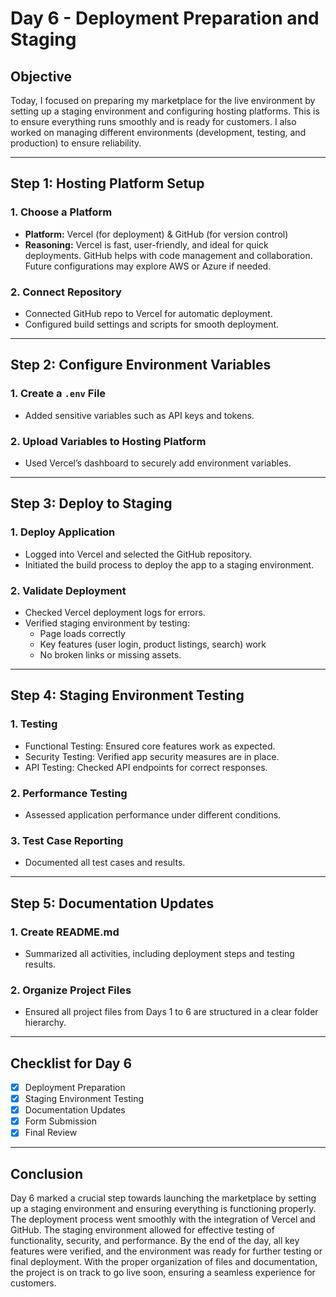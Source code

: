 # Day 6 - Deployment Preparation and Staging

## Objective
Today, I focused on preparing my marketplace for the live environment by setting up a staging environment and configuring hosting platforms. This is to ensure everything runs smoothly and is ready for customers. I also worked on managing different environments (development, testing, and production) to ensure reliability.

---

## Step 1: Hosting Platform Setup

### 1. Choose a Platform
- **Platform:** Vercel (for deployment) & GitHub (for version control)
- **Reasoning:** Vercel is fast, user-friendly, and ideal for quick deployments. GitHub helps with code management and collaboration. Future configurations may explore AWS or Azure if needed.

### 2. Connect Repository
- Connected GitHub repo to Vercel for automatic deployment.
- Configured build settings and scripts for smooth deployment.

---

## Step 2: Configure Environment Variables

### 1. Create a `.env` File
- Added sensitive variables such as API keys and tokens.

### 2. Upload Variables to Hosting Platform
- Used Vercel’s dashboard to securely add environment variables.

---

## Step 3: Deploy to Staging

### 1. Deploy Application
- Logged into Vercel and selected the GitHub repository.
- Initiated the build process to deploy the app to a staging environment.

### 2. Validate Deployment
- Checked Vercel deployment logs for errors.
- Verified staging environment by testing:
  - Page loads correctly
  - Key features (user login, product listings, search) work
  - No broken links or missing assets.

---

## Step 4: Staging Environment Testing

### 1. Testing
- Functional Testing: Ensured core features work as expected.
- Security Testing: Verified app security measures are in place.
- API Testing: Checked API endpoints for correct responses.

### 2. Performance Testing
- Assessed application performance under different conditions.

### 3. Test Case Reporting
- Documented all test cases and results.

---

## Step 5: Documentation Updates

### 1. Create README.md
- Summarized all activities, including deployment steps and testing results.

### 2. Organize Project Files
- Ensured all project files from Days 1 to 6 are structured in a clear folder hierarchy.

---

## Checklist for Day 6
- [x] Deployment Preparation
- [x] Staging Environment Testing
- [x] Documentation Updates
- [x] Form Submission
- [x] Final Review

---

## Conclusion

Day 6 marked a crucial step towards launching the marketplace by setting up a staging environment and ensuring everything is functioning properly. The deployment process went smoothly with the integration of Vercel and GitHub. The staging environment allowed for effective testing of functionality, security, and performance. By the end of the day, all key features were verified, and the environment was ready for further testing or final deployment. With the proper organization of files and documentation, the project is on track to go live soon, ensuring a seamless experience for customers.
